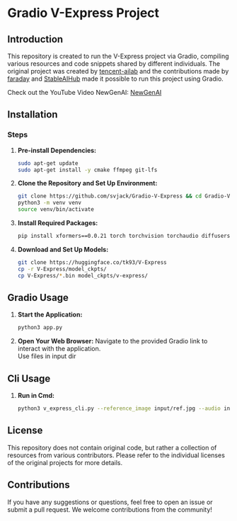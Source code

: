 # Gradio V-Express Project

## Introduction

This repository is created to run the V-Express project via Gradio, compiling various resources and code snippets shared by different individuals. The original project was created by [tencent-ailab](https://github.com/tencent-ailab/V-Express) and the contributions made by [faraday](https://github.com/faraday) and [StableAIHub](https://www.youtube.com/@StableAIHub) made it possible to run this project using Gradio.

Check out the YouTube Video NewGenAI:
[NewGenAI](https://youtu.be/OFt6a2rR8GY?si=S82ZwP1w1OJvlYJR)

## Installation

### Steps

1. **Pre-install Dependencies:**
   ```bash
   sudo apt-get update
   sudo apt-get install -y cmake ffmpeg git-lfs
   ```

2. **Clone the Repository and Set Up Environment:**
   ```bash
   git clone https://github.com/svjack/Gradio-V-Express && cd Gradio-V-Express
   python3 -m venv venv
   source venv/bin/activate
   ```

3. **Install Required Packages:**
   ```bash
   pip install xformers==0.0.21 torch torchvision torchaudio diffusers==0.24.0 imageio-ffmpeg==0.4.9 omegaconf==2.2.3 onnxruntime-gpu==1.16.3 safetensors==0.4.2 transformers==4.30.2 einops==0.4.1 tqdm==4.66.1 av==11.0.0 accelerate insightface dlib gradio
   ```

4. **Download and Set Up Models:**
   ```bash
   git clone https://huggingface.co/tk93/V-Express
   cp -r V-Express/model_ckpts/
   cp V-Express/*.bin model_ckpts/v-express/
   ```

<!--
5. **Modify `app.py` to Use `.bin` Files:**
   ```bash
   sed -i 's/\.pth/\.bin/g' app.py
   ```
-->

## Gradio Usage

1. **Start the Application:**
   ```bash
   python3 app.py
   ```

2. **Open Your Web Browser:**
   Navigate to the provided Gradio link to interact with the application.<br/>
   Use files in input dir

## Cli Usage

1. **Run in Cmd:**
   ```bash
   python3 v_express_cli.py --reference_image input/ref.jpg --audio input/audi.wav --kps_path input/kps.pth --output_path output_video.mp4
   ```

## License

This repository does not contain original code, but rather a collection of resources from various contributors. Please refer to the individual licenses of the original projects for more details.

## Contributions

If you have any suggestions or questions, feel free to open an issue or submit a pull request. We welcome contributions from the community!

